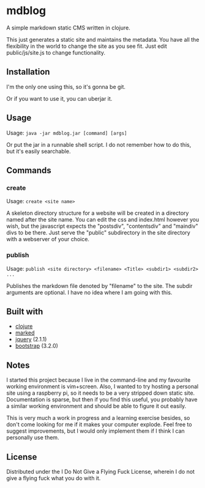 # mdblog

A simple markdown static CMS written in clojure.

This just generates a static site and maintains the metadata. You have all the flexibility in the world to change the site as you see fit. Just edit public/js/site.js to change functionality.

## Installation

I'm the only one using this, so it's gonna be git.

Or if you want to use it, you can uberjar it.

## Usage

Usage: ```java -jar mdblog.jar [command] [args]```

Or put the jar in a runnable shell script. I do not remember how to do this, but it's easily searchable.

## Commands

### create

Usage: ```create <site name>```

A skeleton directory structure for a website will be created in a directory named after the site name. You can edit the css and index.html however you wish, but the javascript expects the "postsdiv", "contentsdiv" and "maindiv" divs to be there. Just serve the "public" subdirectory in the site directory with a webserver of your choice.

### publish

Usage: ```publish <site directory> <filename> <Title> <subdir1> <subdir2> ...```

Publishes the markdown file denoted by "filename" to the site. The subdir arguments are optional. I have no idea where I am going with this.

## Built with

* [clojure](http://clojure.org)
* [marked](https://github.com/chjj/marked/commit/3e02a69921b9b4009d0b17aa1fe0ae2546f96de2) 
* [jquery](http://jquery.com/) (2.1.1)
* [bootstrap](http://getbootstrap.com) (3.2.0)

## Notes

I started this project because I live in the command-line and my favourite working environment is vim+screen. Also, I wanted to try hosting a personal site using a raspberry pi, so it needs to be a very stripped down static site. Documentation is sparse, but then if you find this useful, you probably have a similar working environment and should be able to figure it out easily.

This is very much a work in progress and a learning exercise besides, so don't come looking for me if it makes your computer explode. Feel free to suggest improvements, but I would only implement them if I think I can personally use them.

## License

Distributed under the I Do Not Give a Flying Fuck License, wherein I do not give a flying fuck what you do with it.
